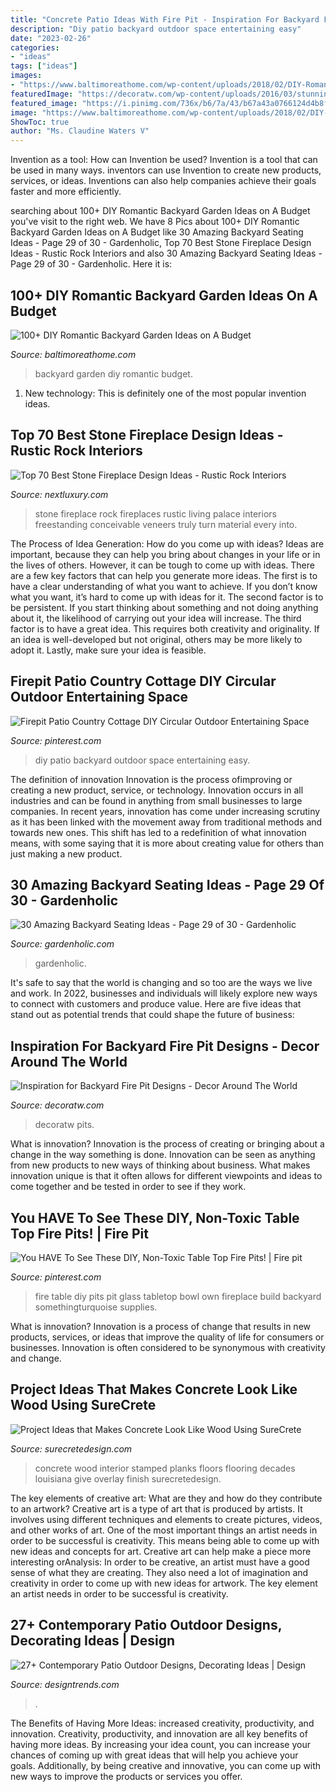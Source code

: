 ```yaml
---
title: "Concrete Patio Ideas With Fire Pit - Inspiration For Backyard Fire Pit Designs"
description: "Diy patio backyard outdoor space entertaining easy"
date: "2023-02-26"
categories:
- "ideas"
tags: ["ideas"]
images:
- "https://www.baltimoreathome.com/wp-content/uploads/2018/02/DIY-Romantic-Backyard-Garden-Ideas-on-A-Budget-33.jpg"
featuredImage: "https://decoratw.com/wp-content/uploads/2016/03/stunning-in-ground-fire-pit-idea-and-modern-corner-sitting-area-design-for-outdoor.jpg"
featured_image: "https://i.pinimg.com/736x/b6/7a/43/b67a43a0766124d4b8f84e7ae844b24d.jpg"
image: "https://www.baltimoreathome.com/wp-content/uploads/2018/02/DIY-Romantic-Backyard-Garden-Ideas-on-A-Budget-33.jpg"
ShowToc: true
author: "Ms. Claudine Waters V"
---
```



Invention as a tool: How can Invention be used?
Invention is a tool that can be used in many ways. inventors can use Invention to create new products, services, or ideas. Inventions can also help companies achieve their goals faster and more efficiently.

	

		
searching about 100+ DIY Romantic Backyard Garden Ideas on A Budget you've visit to the right web. We have 8 Pics about 100+ DIY Romantic Backyard Garden Ideas on A Budget like 30 Amazing Backyard Seating Ideas - Page 29 of 30 - Gardenholic, Top 70 Best Stone Fireplace Design Ideas - Rustic Rock Interiors and also 30 Amazing Backyard Seating Ideas - Page 29 of 30 - Gardenholic. Here it is:
		
    
## 100+ DIY Romantic Backyard Garden Ideas On A Budget

<img loading=lazy src="https://www.baltimoreathome.com/wp-content/uploads/2018/02/DIY-Romantic-Backyard-Garden-Ideas-on-A-Budget-33.jpg" onerror="this.onerror=null;this.src='https://tse1.mm.bing.net/th?id=OIP.oRSHg_YXHecSf4W1NhBtSAHaK_&amp;pid=15.1';" alt="100+ DIY Romantic Backyard Garden Ideas on A Budget">

_Source: baltimoreathome.com_

>backyard garden diy romantic budget. 

	

1) New technology: This is definitely one of the most popular invention ideas.

    
## Top 70 Best Stone Fireplace Design Ideas - Rustic Rock Interiors

<img loading=lazy src="http://nextluxury.com/wp-content/uploads/living-room-ideas-stone-fireplace-design.jpg" onerror="this.onerror=null;this.src='https://tse3.mm.bing.net/th?id=OIP.IxloYam6C-PpoMqwRDRl1gHaLI&amp;pid=15.1';" alt="Top 70 Best Stone Fireplace Design Ideas - Rustic Rock Interiors">

_Source: nextluxury.com_

>stone fireplace rock fireplaces rustic living palace interiors freestanding conceivable veneers truly turn material every into. 

	

The Process of Idea Generation: How do you come up with ideas?
Ideas are important, because they can help you bring about changes in your life or in the lives of others. However, it can be tough to come up with ideas. There are a few key factors that can help you generate more ideas. The first is to have a clear understanding of what you want to achieve. If you don’t know what you want, it’s hard to come up with ideas for it. The second factor is to be persistent. If you start thinking about something and not doing anything about it, the likelihood of carrying out your idea will increase. The third factor is to have a great idea. This requires both creativity and originality. If an idea is well-developed but not original, others may be more likely to adopt it. Lastly, make sure your idea is feasible.

    
## Firepit Patio Country Cottage DIY Circular Outdoor Entertaining Space

<img loading=lazy src="https://i.pinimg.com/736x/23/2d/ff/232dff0606104d4bdb0f68b18bd5f179.jpg" onerror="this.onerror=null;this.src='https://tse3.mm.bing.net/th?id=OIP.IRiE8Yz1mOKtpjcaZaJXQwHaLH&amp;pid=15.1';" alt="Firepit Patio Country Cottage DIY Circular Outdoor Entertaining Space">

_Source: pinterest.com_

>diy patio backyard outdoor space entertaining easy. 

	

The definition of innovation
Innovation is the process ofimproving or creating a new product, service, or technology. Innovation occurs in all industries and can be found in anything from small businesses to large companies. In recent years, innovation has come under increasing scrutiny as it has been linked with the movement away from traditional methods and towards new ones. This shift has led to a redefinition of what innovation means, with some saying that it is more about creating value for others than just making a new product.

    
## 30 Amazing Backyard Seating Ideas - Page 29 Of 30 - Gardenholic

<img loading=lazy src="https://gardenholic.com/wp-content/uploads/2019/03/Seating-29.jpg" onerror="this.onerror=null;this.src='https://tse1.mm.bing.net/th?id=OIP.boC5j2s5Wu_y9d-fxpBPGQHaLH&amp;pid=15.1';" alt="30 Amazing Backyard Seating Ideas - Page 29 of 30 - Gardenholic">

_Source: gardenholic.com_

>gardenholic. 

	

It's safe to say that the world is changing and so too are the ways we live and work. In 2022, businesses and individuals will likely explore new ways to connect with customers and produce value. Here are five ideas that stand out as potential trends that could shape the future of business:

    
## Inspiration For Backyard Fire Pit Designs - Decor Around The World

<img loading=lazy src="https://decoratw.com/wp-content/uploads/2016/03/stunning-in-ground-fire-pit-idea-and-modern-corner-sitting-area-design-for-outdoor.jpg" onerror="this.onerror=null;this.src='https://tse4.mm.bing.net/th?id=OIP.8D34nh5Gtp-IYNCufT6wXQHaE7&amp;pid=15.1';" alt="Inspiration for Backyard Fire Pit Designs - Decor Around The World">

_Source: decoratw.com_

>decoratw pits. 

	

What is innovation?
Innovation is the process of creating or bringing about a change in the way something is done. Innovation can be seen as anything from new products to new ways of thinking about business. What makes innovation unique is that it often allows for different viewpoints and ideas to come together and be tested in order to see if they work.

    
## You HAVE To See These DIY, Non-Toxic Table Top Fire Pits! | Fire Pit

<img loading=lazy src="https://i.pinimg.com/736x/b6/7a/43/b67a43a0766124d4b8f84e7ae844b24d.jpg" onerror="this.onerror=null;this.src='https://tse1.mm.bing.net/th?id=OIP._TcfD9wuzM8HDpWX7rMgCgHaLH&amp;pid=15.1';" alt="You HAVE To See These DIY, Non-Toxic Table Top Fire Pits! | Fire pit">

_Source: pinterest.com_

>fire table diy pits pit glass tabletop bowl own fireplace build backyard somethingturquoise supplies. 

	

What is innovation?
Innovation is a process of change that results in new products, services, or ideas that improve the quality of life for consumers or businesses. Innovation is often considered to be synonymous with creativity and change.

    
## Project Ideas That Makes Concrete Look Like Wood Using SureCrete

<img loading=lazy src="https://surecretedesign.com/wp-content/uploads/2013/09/Concrete-Wood-Interior-New-Iberia-41-article.jpg" onerror="this.onerror=null;this.src='https://tse4.mm.bing.net/th?id=OIP.qd_P6Xomvdq64SJWDGPktwAAAA&amp;pid=15.1';" alt="Project Ideas that Makes Concrete Look Like Wood Using SureCrete">

_Source: surecretedesign.com_

>concrete wood interior stamped planks floors flooring decades louisiana give overlay finish surecretedesign. 

	

The key elements of creative art: What are they and how do they contribute to an artwork?
Creative art is a type of art that is produced by artists. It involves using different techniques and elements to create pictures, videos, and other works of art. One of the most important things an artist needs in order to be successful is creativity. This means being able to come up with new ideas and concepts for art. Creative art can help make a piece more interesting orAnalysis: In order to be creative, an artist must have a good sense of what they are creating. They also need a lot of imagination and creativity in order to come up with new ideas for artwork. The key element an artist needs in order to be successful is creativity.

    
## 27+ Contemporary Patio Outdoor Designs, Decorating Ideas | Design

<img loading=lazy src="https://images.designtrends.com/wp-content/uploads/2015/10/06082505/Night-Contemporary-Patio-Design.jpg" onerror="this.onerror=null;this.src='https://tse3.mm.bing.net/th?id=OIP.uwiuKmiEok9otzz4tPISOwHaHa&amp;pid=15.1';" alt="27+ Contemporary Patio Outdoor Designs, Decorating Ideas | Design">

_Source: designtrends.com_

>. 

	

The Benefits of Having More Ideas: increased creativity, productivity, and innovation.
Creativity, productivity, and innovation are all key benefits of having more ideas. By increasing your idea count, you can increase your chances of coming up with great ideas that will help you achieve your goals. Additionally, by being creative and innovative, you can come up with new ways to improve the products or services you offer.

